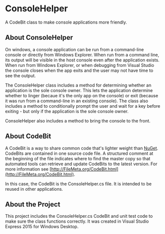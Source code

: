 # ConsoleHelper
A CodeBit class to make console applications more friendly.
## About ConsoleHelper
On windows, a console application can be run from a command-line console or directly from Windows Explorer. When run from a command line, its output will be visible in the host console even after the application exists. When run from Windows Explorer, or when debugging from Visual Studio the console closes when the app exits and the user may not have time to see the output.

The ConsoleHelper class includes a method for determining whether an application is the sole console owner. This lets the application determine whether to linger (becaue it's the only app on the console) or exit (because it was run from a command-line in an existing console). The class also includes a method to conditionally prompt the user and wait for a key before exiting - but only if the application is the sole console owner.

ConsoleHelper also includes a method to bring the console to the front.

## About CodeBit
A CodeBit is a way to share common code that's lighter weight than [NuGet](http://nuget.org). CodeBits are contained in one source code file. A structured comment at the beginning of the file indicates where to find the master copy so that automated tools can retrieve and update CodeBits to the latest version. For more information see [http://FileMeta.org/CodeBit.html](http://FileMeta.org/CodeBit.html).

In this case, the CodeBit is the ConsoleHelper.cs file. It is intended to be reused in other applications.

## About the Project
This project includes the ConsoleHelper.cs CodeBit and unit test code to make sure the class functions correctly. It was created in Visual Studio Express 2015 for Windows Desktop.
